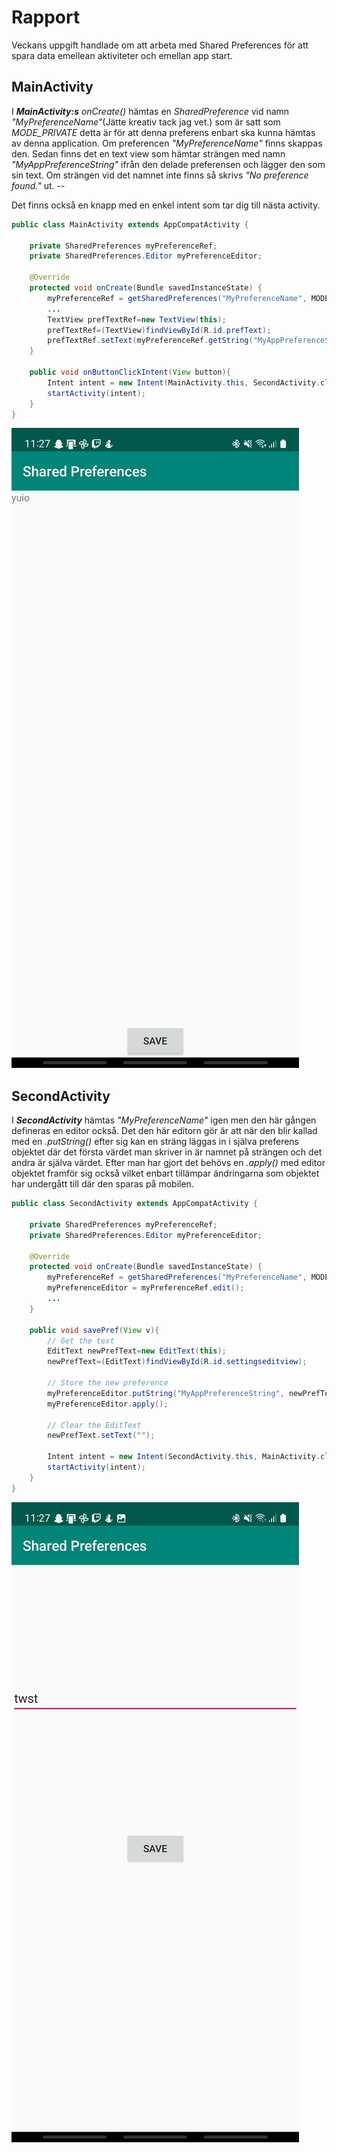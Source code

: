 
# Rapport
Veckans uppgift handlade om att arbeta med Shared Preferences för att spara data emellean aktiviteter och emellan app start.

## MainActivity
I ***MainActivity:s*** *onCreate()* hämtas en *SharedPreference* vid namn *"MyPreferenceName"*(Jätte kreativ tack jag vet.) som är satt som *MODE_PRIVATE*
detta är för att denna preferens enbart ska kunna hämtas av denna application. Om preferencen *"MyPreferenceName"* finns skappas den.
Sedan finns det en text view som hämtar strängen med namn *"MyAppPreferenceString"* ifrån den delade preferensen och lägger den som sin text. Om strängen vid det namnet
inte finns så skrivs *"No preference found."* ut. --


Det finns också en knapp med en enkel intent som tar dig till nästa activity.

```java
public class MainActivity extends AppCompatActivity {

    private SharedPreferences myPreferenceRef;
    private SharedPreferences.Editor myPreferenceEditor;

    @Override
    protected void onCreate(Bundle savedInstanceState) {
        myPreferenceRef = getSharedPreferences("MyPreferenceName", MODE_PRIVATE);
        ...
        TextView prefTextRef=new TextView(this);
        prefTextRef=(TextView)findViewById(R.id.prefText);
        prefTextRef.setText(myPreferenceRef.getString("MyAppPreferenceString", "No preference found."));
    }

    public void onButtonClickIntent(View button){
        Intent intent = new Intent(MainActivity.this, SecondActivity.class);
        startActivity(intent);
    }
}
```
![](Screen%201.jpg)
## SecondActivity
I ***SecondActivity*** hämtas *"MyPreferenceName"* igen men den här gången defineras en editor också. Det den här editorn gör är att när den blir kallad
med en *.putString()* efter sig kan en sträng läggas in i själva preferens objektet där det första värdet man skriver in är namnet på strängen och det andra är själva värdet.
Efter man har gjort det behövs en *.apply()* med editor objektet framför sig också vilket enbart tillämpar ändringarna som objektet har undergått till där den sparas på mobilen.
```java
public class SecondActivity extends AppCompatActivity {

    private SharedPreferences myPreferenceRef;
    private SharedPreferences.Editor myPreferenceEditor;

    @Override
    protected void onCreate(Bundle savedInstanceState) {
        myPreferenceRef = getSharedPreferences("MyPreferenceName", MODE_PRIVATE);
        myPreferenceEditor = myPreferenceRef.edit();
        ...
    }

    public void savePref(View v){
        // Get the text
        EditText newPrefText=new EditText(this);
        newPrefText=(EditText)findViewById(R.id.settingseditview);

        // Store the new preference
        myPreferenceEditor.putString("MyAppPreferenceString", newPrefText.getText().toString());
        myPreferenceEditor.apply();

        // Clear the EditText
        newPrefText.setText("");

        Intent intent = new Intent(SecondActivity.this, MainActivity.class);
        startActivity(intent);
    }
}

```
![](Screen%202.jpg)


